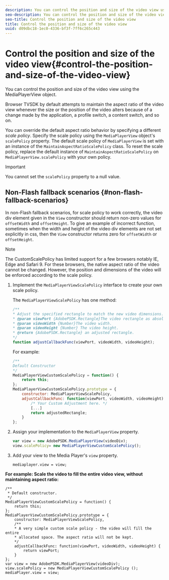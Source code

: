 ```yaml
---
description: You can control the position and size of the video view using the MediaPlayerView object.
seo-description: You can control the position and size of the video view using the MediaPlayerView object.
seo-title: Control the position and size of the video view
title: Control the position and size of the video view
uuid: d09dbc18-1ec0-4336-bf3f-7ff6c265c443
---
```


# Control the position and size of the video view{#control-the-position-and-size-of-the-video-view}

You can control the position and size of the video view using the MediaPlayerView object.

Browser TVSDK by default attempts to maintain the aspect ratio of the video view whenever the size or the position of the video alters because of a change made by the application, a profile switch, a content switch, and so on.

You can override the default aspect ratio behavior by specifying a different *scale policy*. Specify the scale policy using the `MediaPlayerView` object's `scalePolicy` property. The default scale policy of `MediaPlayerView` is set with an instance of the `MaintainAspectRatioScalePolicy` class. To reset the scale policy, replace the default instance of `MaintainAspectRatioScalePolicy` on `MediaPlayerView.scalePolicy` with your own policy. 

>[!IMPORTANT]
>
>You cannot set the `scalePolicy` property to a null value.

## Non-Flash fallback scenarios {#non-flash-fallback-scenarios}

In non-Flash fallback scenarios, for scale policy to work correctly, the video div element given in the `View` constructor should return non-zero values for `offsetWidth` and `offsetHeight`. To give an example of incorrect function, sometimes when the width and height of the video div elements are not set explicitly in css, then the `View` constructor returns zero for `offsetWidth` or `offsetHeight`.

>[!NOTE]
>
>The CustomScalePolicy has limited support for a few browsers notably IE, Edge and Safari 9. For these browsers, the native aspect ratio of the video cannot be changed. However, the position and dimensions of the video will be enforced according to the scale policy.

1. Implement the `MediaPlayerViewScalePolicy` interface to create your own scale policy.

   The `MediaPlayerViewScalePolicy` has one method: 

   ```js
   /** 
   * Adjust the specified rectangle to match the new video dimensions. 
   * @param viewPort {AdobePSDK.Rectangle}The video rectangle as absolute position. 
   * @param videoWidth {Number}The video width. 
   * @param videoHeight {Number} The video height. 
   * @return {AdobePSDK.Rectangle} an adjusted rectangle. 
   */ 
   function adjustCallbackFunc(viewPort, videoWidth, videoHeight);
   ```

   For example: 

   ```js
   /** 
   Default Constructor 
   */ 
   MediaPlayerViewCustomScalePolicy = function() { 
       return this; 
   }; 
   MediaPlayerViewCustomScalePolicy.prototype = { 
       constructor: MediaPlayerViewScalePolicy, 
       adjustCallbackFunc: function(viewPort, videoWidth, videoHeight) { 
           /* Your Custom Adjustment here. */ 
           [...] 
           return adjustedRectangle; 
       } 
   };
   ```

1. Assign your implementation to the `MediaPlayerView` property.

   ```js
   var view = new AdobePSDK.MediaPlayerView(videoDiv); 
   view.scalePolicy= new MediaPlayerViewCustomScalePolicy();
   ```

1. Add your view to the Media Player's `view` property.

   ```
   mediaplayer.view = view;
   ```

<!--<a id="example_ABCD79AE29DB4A668F9A8B729FE44AF9"></a>-->

**For example: Scale the video to fill the entire video view, without maintaining aspect ratio:** 

```
/** 
 * Default constructor. 
 */ 
MediaPlayerViewCustomScalePolicy = function() { 
    return this; 
}; 
MediaPlayerViewCustomScalePolicy.prototype = { 
    constructor: MediaPlayerViewScalePolicy, 
    /** 
    * A very simple custom scale policy - the video will fill the entire 
    * allocated space. The aspect ratio will not be kept. 
    */ 
    adjustCallbackFunc: function(viewPort, videoWidth, videoHeight) { 
        return viewPort; 
    } 
}; 
var view = new AdobePSDK.MediaPlayerView(videoDiv); 
view.scalePolicy = new MediaPlayerViewCustomScalePolicy (); 
mediaPlayer.view = view;
```

